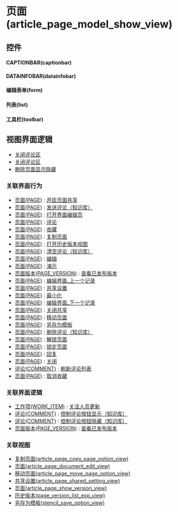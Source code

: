 # 页面(article_page_model_show_view)  <!-- {docsify-ignore-all} -->



## 控件
#### CAPTIONBAR(captionbar)
#### DATAINFOBAR(datainfobar)
#### 编辑表单(form)
#### 列表(list)
#### 工具栏(toolbar)

## 视图界面逻辑
  * [关闭评论区](module/Wiki/article_page/uilogic/close_comment)
  * [关闭评论区](module/Wiki/article_page/uilogic/close_comment)
  * [删除页面显示隐藏](module/Wiki/article_page/uilogic/deleted_visible)


### 关联界面行为
  * [页面(PAGE)](module/Wiki/article_page) : [开启页面共享](module/Wiki/article_page#界面行为)
  * [页面(PAGE)](module/Wiki/article_page) : [发送评论（知识库）](module/Wiki/article_page#界面行为)
  * [页面(PAGE)](module/Wiki/article_page) : [打开界面编辑页](module/Wiki/article_page#界面行为)
  * [页面(PAGE)](module/Wiki/article_page) : [评论](module/Wiki/article_page#界面行为)
  * [页面(PAGE)](module/Wiki/article_page) : [收藏](module/Wiki/article_page#界面行为)
  * [页面(PAGE)](module/Wiki/article_page) : [复制页面](module/Wiki/article_page#界面行为)
  * [页面(PAGE)](module/Wiki/article_page) : [打开历史版本视图](module/Wiki/article_page#界面行为)
  * [页面(PAGE)](module/Wiki/article_page) : [清空评论（知识库）](module/Wiki/article_page#界面行为)
  * [页面(PAGE)](module/Wiki/article_page) : [编辑](module/Wiki/article_page#界面行为)
  * [页面(PAGE)](module/Wiki/article_page) : [演示](module/Wiki/article_page#界面行为)
  * [页面版本(PAGE_VERSION)](module/Wiki/page_version) : [查看已发布版本](module/Wiki/page_version#界面行为)
  * [页面(PAGE)](module/Wiki/article_page) : [编辑界面_上一个记录](module/Wiki/article_page#界面行为)
  * [页面(PAGE)](module/Wiki/article_page) : [共享设置](module/Wiki/article_page#界面行为)
  * [页面(PAGE)](module/Wiki/article_page) : [最小化](module/Wiki/article_page#界面行为)
  * [页面(PAGE)](module/Wiki/article_page) : [编辑界面_下一个记录](module/Wiki/article_page#界面行为)
  * [页面(PAGE)](module/Wiki/article_page) : [关闭共享](module/Wiki/article_page#界面行为)
  * [页面(PAGE)](module/Wiki/article_page) : [移动页面](module/Wiki/article_page#界面行为)
  * [页面(PAGE)](module/Wiki/article_page) : [另存为模板](module/Wiki/article_page#界面行为)
  * [页面(PAGE)](module/Wiki/article_page) : [删除评论（知识库）](module/Wiki/article_page#界面行为)
  * [页面(PAGE)](module/Wiki/article_page) : [解锁页面](module/Wiki/article_page#界面行为)
  * [页面(PAGE)](module/Wiki/article_page) : [锁定页面](module/Wiki/article_page#界面行为)
  * [页面(PAGE)](module/Wiki/article_page) : [回复](module/Wiki/article_page#界面行为)
  * [页面(PAGE)](module/Wiki/article_page) : [关闭](module/Wiki/article_page#界面行为)
  * [评论(COMMENT)](module/Base/comment) : [刷新评论列表](module/Base/comment#界面行为)
  * [页面(PAGE)](module/Wiki/article_page) : [取消收藏](module/Wiki/article_page#界面行为)

### 关联界面逻辑
  * [工作项(WORK_ITEM)](module/ProjMgmt/work_item) : [关注人员更新](module/ProjMgmt/work_item/uilogic/attention_personnel_update)
  * [评论(COMMENT)](module/Base/comment) : [控制评论按钮显示（知识库）](module/Base/comment/uilogic/comment_icon_show_wiki)
  * [评论(COMMENT)](module/Base/comment) : [控制评论按钮隐藏（知识库）](module/Base/comment/uilogic/comment_icon_hidden_wiki)
  * [页面版本(PAGE_VERSION)](module/Wiki/page_version) : [查看已发布版本](module/Wiki/page_version/uilogic/is_published_version)

### 关联视图
  * [复制页面(article_page_copy_page_option_view)](app/view/article_page_copy_page_option_view)
  * [页面(article_page_document_edit_view)](app/view/article_page_document_edit_view)
  * [移动页面(article_page_move_page_option_view)](app/view/article_page_move_page_option_view)
  * [共享设置(article_page_shared_setting_view)](app/view/article_page_shared_setting_view)
  * [页面(article_page_show_version_view)](app/view/article_page_show_version_view)
  * [历史版本(page_version_list_exp_view)](app/view/page_version_list_exp_view)
  * [另存为模板(stencil_save_option_view)](app/view/stencil_save_option_view)

<script>
 const { createApp } = Vue
  createApp({
    data() {
      return {

      }
    }
  }).use(ElementPlus).mount('#app')
</script>